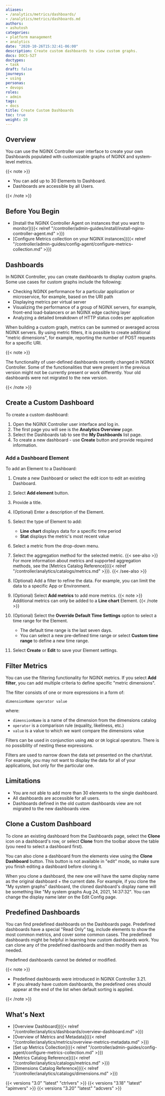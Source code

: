 ```yaml
---
aliases:
- /analytics/metrics/dashboards/
- /analytics/metrics/dashboards.md
authors:
- ashutosh
categories:
- platform management
- analytics
date: "2020-10-26T15:32:41-06:00"
description: Create custom dashboards to view custom graphs.
docs: DOCS-527
doctypes:
- task
draft: false
journeys:
- using
personas:
- devops
roles:
- admin
tags:
- docs
title: Create Custom Dashboards
toc: true
weight: 20
---
```


## Overview

You can use the NGINX Controller user interface to create your own Dashboards populated with customizable graphs of NGINX and system-level metrics.

{{< note >}}

- You can add up to 30 Elements to Dashboard.
- Dashboards are accessible by all Users.

{{< /note >}}

## Before You Begin

* [Install the NGINX Controller Agent on instances that you want to monitor]({{< relref "/controller/admin-guides/install/install-nginx-controller-agent.md" >}})
* [Configure Metrics collection on your NGINX instances]({{< relref "/controller/admin-guides/config-agent/configure-metrics-collection.md" >}})

## Dashboards

In NGINX Controller, you can create dashboards to display custom graphs. Some use cases for custom graphs include the following:

* Checking NGINX performance for a particular application or microservice, for example, based on the URI path
* Displaying metrics per virtual server
* Visualizing the performance of a group of NGINX servers, for example, front-end load-balancers or an NGINX edge caching layer
* Analyzing a detailed breakdown of HTTP status codes per application

When building a custom graph, metrics can be summed or averaged across NGINX servers. By using metric filters, it is possible to create additional "metric dimensions", for example, reporting the number of POST requests for a specific URI.

   {{< note >}}

The functionality of user-defined dashboards recently changed in NGINX Controller. Some of the functionalities that were present in the
previous version might not be currently present or work differently. Your old dashboards were not migrated to the new version.

   {{< /note >}}

## Create a Custom Dashboard

To create a custom dashboard:

1. Open the NGINX Controller user interface and log in.
2. The first page you will see is the **Analytics Overview** page.
3. Select the Dashboards tab to see the **My Dashboards** list page.
4. To create a new dashboard - use **Create** button and provide required information.

### Add a Dashboard Element

To add an Element to a Dashboard:

1. Create a new Dashboard or select the edit icon to edit an existing Dashboard.
2. Select **Add element** button.
3. Provide a title.
4. (Optional) Enter a description of the Element.
5. Select the type of Element to add:

   - **Line chart** displays data for a specific time period
   - **Stat** displays the metric's most recent value

6. Select a metric from the drop-down menu.
7. Select the aggregation method for the selected metric.
   {{< see-also >}}
For more information about metrics and supported aggregation methods, see the [Metrics Catalog Reference]({{< relref "/controller/analytics/catalogs/metrics.md" >}}).
   {{< /see-also >}}
8. (Optional) Add a filter to refine the data. For example, you can limit the data to a specific App or Environment.
9. (Optional) Select **Add metrics** to add more metrics.
   {{< note >}}
Additional metrics can only be added to a **Line chart** Element.
   {{< /note >}}
10. (Optional) Select the **Override Default Time Settings** option to select a time range for the Element.

    - The default time range is the last seven days.
    - You can select a new pre-defined time range or select **Custom time range** to define a new time range.

11. Select **Create** or **Edit** to save your Element settings.

## Filter Metrics

You can use the filtering functionality for NGINX metrics. If you select **Add filter**, you can add multiple criteria to define specific "metric dimensions".

The filter consists of one or more expressions in a form of:

`dimensionName operator value`

where:

- `dimensionName` is a name of the dimension from the dimensions catalog
- `operator` is a comparison rule (equality, likeliness, etc.)
- `value` is a value to which we want compare the dimensions value

Filters can be used in conjunction using `AND` or `OR` logical operators. There is no possibility of nesting these expressions.

Filters are used to narrow down the data set presented on the chart/stat. For example, you may not want to display the data for all of your applications, but only for the particular one.

## Limitations

- You are not able to add more than 30 elements to the single dashboard.
- All dashboards are accessible for all users.
- Dashboards defined in the old custom dashboards view are not migrated to the new dashboards view.

## Clone a Custom Dashboard

To clone an existing dashboard from the Dashboards page, select the **Clone** icon on a dashboard's row, or select **Clone** from the toolbar above the table (you need to select a dashboard first).

You can also clone a dashboard from the elements view using the **Clone Dashboard** button. This button is not available in "edit" mode, so make sure you finish editing a dashboard before cloning it.

When you clone a dashboard, the new one will have the same display name as the original dashboard + the current date. For example, if you clone the "My system graphs" dashboard, the cloned dashboard's display name will be something like "My system graphs Aug 24, 2021, 14:37:32". You can change the display name later on the Edit Config page.

## Predefined Dashboards

You can find predefined dashboards on the Dashboards page. Predefined dashboards have a special "Read Only" tag, include elements to show the most common metrics, and cover some common cases. The predefined dashboards might be helpful in learning how custom dashboards work. You can clone any of the predefined dashboards and then modify them as needed.

Predefined dashboards cannot be deleted or modified.

{{< note >}}

- Predefined dashboards were introduced in NGINX Controller 3.21.
- If you already have custom dashboards, the predefined ones should appear at the end of the list when default sorting is applied.

{{< /note >}}

## What's Next

* [Overview Dashboard]({{< relref "/controller/analytics/dashboards/overview-dashboard.md" >}})
* [Overview of Metrics and Metadata]({{< relref "/controller/analytics/metrics/overview-metrics-metadata.md" >}})
* [Set up Metrics Collection]({{< relref "/controller/admin-guides/config-agent/configure-metrics-collection.md" >}})
* [Metrics Catalog Reference]({{< relref "/controller/analytics/catalogs/metrics.md" >}})
* [Dimensions Catalog Reference]({{< relref "/controller/analytics/catalogs/dimensions.md" >}})

{{< versions "3.0" "latest" "ctrlvers" >}}
{{< versions "3.18" "latest" "apimvers" >}}
{{< versions "3.20" "latest" "adcvers" >}}